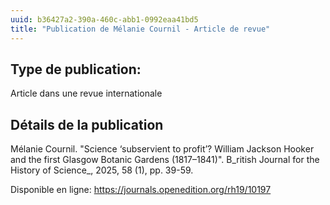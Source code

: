 ```yaml
---
uuid: b36427a2-390a-460c-abb1-0992eaa41bd5
title: "Publication de Mélanie Cournil - Article de revue"
---
```


## Type de publication:
Article dans une revue internationale

## Détails de la publication
Mélanie Cournil. "Science ‘subservient to profit’? William Jackson Hooker and the first Glasgow Botanic Gardens (1817–1841)". B_ritish Journal for the History of Science_, 2025, 58 (1), pp. 39-59.

Disponible en ligne: https://journals.openedition.org/rh19/10197

